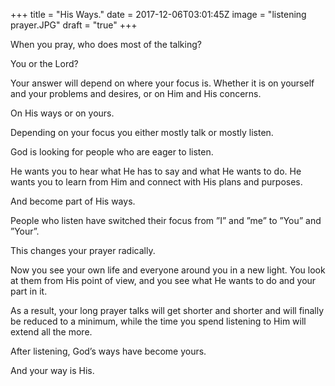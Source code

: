 +++
title = "His Ways."
date = 2017-12-06T03:01:45Z
image = "listening prayer.JPG"
draft = "true"
+++

When you pray, who does most of the talking?

You or the Lord?

Your answer will depend on where your focus is. Whether it is on yourself and your problems and desires, or on Him and His concerns. 

On His ways or on yours. 

Depending on your focus you either mostly talk or mostly listen. 

God is looking for people who are eager to listen. 

He wants you to hear what He has to say and what He wants to do. He wants you to learn from Him and connect with His plans and purposes. 

And become part of His ways.

People who listen have switched their focus from ”I” and ”me” to ”You” and ”Your”. 

This changes your prayer radically. 

Now you see your own life and everyone around you in a new light. You look at them from His point of view, and you see what He wants to do and your part in it.

As a result, your long prayer talks will get shorter and shorter and will finally be reduced to a minimum, while the time you spend listening to Him will extend all the more.

After listening, God’s ways have become yours.

And your way is His. 